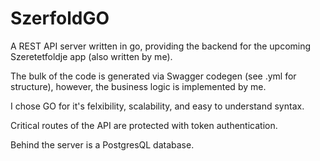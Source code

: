 # SzerfoldGO
A REST API server written in go, providing the backend for the upcoming Szeretetfoldje app (also written by me).

The bulk of the code is generated via Swagger codegen (see .yml for structure), however, the business logic is implemented by me.

I chose GO for it's felxibility, scalability, and easy to understand syntax.

Critical routes of the API are protected with token authentication.

Behind the server is a PostgresQL database. 
